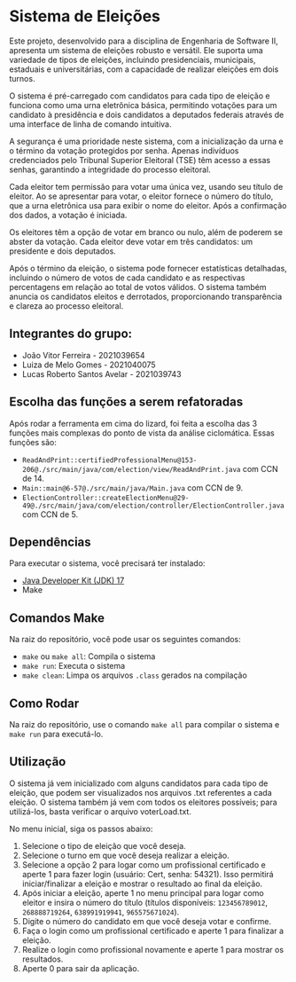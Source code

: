 # Sistema de Eleições

Este projeto, desenvolvido para a disciplina de Engenharia de Software II, apresenta um sistema de eleições robusto e versátil. Ele suporta uma variedade de tipos de eleições, incluindo presidenciais, municipais, estaduais e universitárias, com a capacidade de realizar eleições em dois turnos.

O sistema é pré-carregado com candidatos para cada tipo de eleição e funciona como uma urna eletrônica básica, permitindo votações para um candidato à presidência e dois candidatos a deputados federais através de uma interface de linha de comando intuitiva.

A segurança é uma prioridade neste sistema, com a inicialização da urna e o término da votação protegidos por senha. Apenas indivíduos credenciados pelo Tribunal Superior Eleitoral (TSE) têm acesso a essas senhas, garantindo a integridade do processo eleitoral.

Cada eleitor tem permissão para votar uma única vez, usando seu título de eleitor. Ao se apresentar para votar, o eleitor fornece o número do título, que a urna eletrônica usa para exibir o nome do eleitor. Após a confirmação dos dados, a votação é iniciada.

Os eleitores têm a opção de votar em branco ou nulo, além de poderem se abster da votação. Cada eleitor deve votar em três candidatos: um presidente e dois deputados.

Após o término da eleição, o sistema pode fornecer estatísticas detalhadas, incluindo o número de votos de cada candidato e as respectivas percentagens em relação ao total de votos válidos. O sistema também anuncia os candidatos eleitos e derrotados, proporcionando transparência e clareza ao processo eleitoral.

## Integrantes do grupo:

  - João Vitor Ferreira - 2021039654
  - Luiza de Melo Gomes - 2021040075
  - Lucas Roberto Santos Avelar - 2021039743
  
## Escolha das funções a serem refatoradas

Após rodar a ferramenta em cima do lizard, foi feita a escolha das 3 funções mais complexas do ponto de vista da análise ciclomática. Essas funções são:

- `ReadAndPrint::certifiedProfessionalMenu@153-206@./src/main/java/com/election/view/ReadAndPrint.java` com CCN de 14.
- `Main::main@6-57@./src/main/java/Main.java` com CCN de 9.
- `ElectionController::createElectionMenu@29-49@./src/main/java/com/election/controller/ElectionController.java` com CCN de 5.

## Dependências

Para executar o sistema, você precisará ter instalado:

- [Java Developer Kit (JDK) 17](https://www.oracle.com/java/technologies/javase/jdk17-archive-downloads.html)
- Make

## Comandos Make

Na raiz do repositório, você pode usar os seguintes comandos:

- `make` ou `make all`: Compila o sistema
- `make run`: Executa o sistema
- `make clean`: Limpa os arquivos `.class` gerados na compilação

## Como Rodar

Na raiz do repositório, use o comando `make all` para compilar o sistema e `make run` para executá-lo.

## Utilização

O sistema já vem inicializado com alguns candidatos para cada tipo de eleição, que podem ser visualizados nos arquivos .txt referentes a cada eleição. O sistema também já vem com todos os eleitores possíveis; para utilizá-los, basta verificar o arquivo voterLoad.txt.

No menu inicial, siga os passos abaixo:

1. Selecione o tipo de eleição que você deseja.
2. Selecione o turno em que você deseja realizar a eleição.
3. Selecione a opção 2 para logar como um profissional certificado e aperte 1 para fazer login (usuário: Cert, senha: 54321). Isso permitirá iniciar/finalizar a eleição e mostrar o resultado ao final da eleição.
4. Após iniciar a eleição, aperte 1 no menu principal para logar como eleitor e insira o número do título (títulos disponíveis: `123456789012`, `268888719264`, `638991919941`, `965575671024`).
5. Digite o número do candidato em que você deseja votar e confirme.
6. Faça o login como um profissional certificado e aperte 1 para finalizar a eleição.
7. Realize o login como profissional novamente e aperte 1 para mostrar os resultados.
8. Aperte 0 para sair da aplicação.
